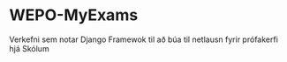 WEPO-MyExams
============

Verkefni sem notar Django Framewok til að búa til netlausn fyrir prófakerfi hjá Skólum
